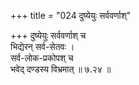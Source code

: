 +++
title = "024 दुष्येयुः सर्ववर्णाश्"

+++
दुष्येयुः सर्ववर्णाश् च  
भिद्येरन् सर्व-सेतवः ।  
सर्व-लोक-प्रकोपश् च  
भवेद् दण्डस्य विभ्रमात्  ॥ ७.२४ ॥